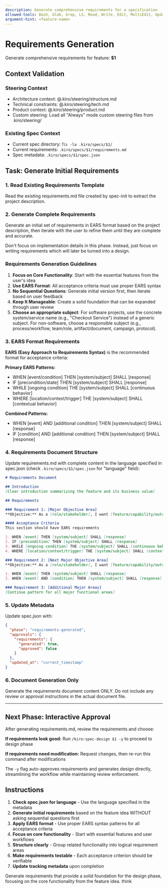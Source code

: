 ```yaml
---
description: Generate comprehensive requirements for a specification
allowed-tools: Bash, Glob, Grep, LS, Read, Write, Edit, MultiEdit, Update, WebSearch, WebFetch
argument-hint: <feature-name>
---
```


# Requirements Generation

Generate comprehensive requirements for feature: **$1**

## Context Validation

### Steering Context
- Architecture context: @.kiro/steering/structure.md
- Technical constraints: @.kiro/steering/tech.md
- Product context: @.kiro/steering/product.md
- Custom steering: Load all "Always" mode custom steering files from .kiro/steering/

### Existing Spec Context
- Current spec directory: !`ls -la .kiro/specs/$1/`
- Current requirements: `.kiro/specs/$1/requirements.md`
- Spec metadata: `.kiro/specs/$1/spec.json`

## Task: Generate Initial Requirements

### 1. Read Existing Requirements Template
Read the existing requirements.md file created by spec-init to extract the project description.

### 2. Generate Complete Requirements
Generate an initial set of requirements in EARS format based on the project description, then iterate with the user to refine them until they are complete and accurate.

Don't focus on implementation details in this phase. Instead, just focus on writing requirements which will later be turned into a design.

### Requirements Generation Guidelines
1. **Focus on Core Functionality**: Start with the essential features from the user's idea
2. **Use EARS Format**: All acceptance criteria must use proper EARS syntax
3. **No Sequential Questions**: Generate initial version first, then iterate based on user feedback
4. **Keep It Manageable**: Create a solid foundation that can be expanded through user review
5. **Choose an appropriate subject**: For software projects, use the concrete system/service name (e.g., "Checkout Service") instead of a generic subject. For non-software, choose a responsible subject (e.g., process/workflow, team/role, artifact/document, campaign, protocol).

### 3. EARS Format Requirements

**EARS (Easy Approach to Requirements Syntax)** is the recommended format for acceptance criteria:

**Primary EARS Patterns:**
- WHEN [event/condition] THEN [system/subject] SHALL [response]
- IF [precondition/state] THEN [system/subject] SHALL [response]
- WHILE [ongoing condition] THE [system/subject] SHALL [continuous behavior]
- WHERE [location/context/trigger] THE [system/subject] SHALL [contextual behavior]

**Combined Patterns:**
- WHEN [event] AND [additional condition] THEN [system/subject] SHALL [response]
- IF [condition] AND [additional condition] THEN [system/subject] SHALL [response]

### 4. Requirements Document Structure
Update requirements.md with complete content in the language specified in spec.json (check `.kiro/specs/$1/spec.json` for "language" field):

```markdown
# Requirements Document

## Introduction
[Clear introduction summarizing the feature and its business value]

## Requirements

### Requirement 1: [Major Objective Area]
**Objective:** As a [role/stakeholder], I want [feature/capability/outcome], so that [benefit]

#### Acceptance Criteria
This section should have EARS requirements

1. WHEN [event] THEN [system/subject] SHALL [response]
2. IF [precondition] THEN [system/subject] SHALL [response]
3. WHILE [ongoing condition] THE [system/subject] SHALL [continuous behavior]
4. WHERE [location/context/trigger] THE [system/subject] SHALL [contextual behavior]

### Requirement 2: [Next Major Objective Area]
**Objective:** As a [role/stakeholder], I want [feature/capability/outcome], so that [benefit]

1. WHEN [event] THEN [system/subject] SHALL [response]
2. WHEN [event] AND [condition] THEN [system/subject] SHALL [response]

### Requirement 3: [Additional Major Areas]
[Continue pattern for all major functional areas]
```

### 5. Update Metadata
Update spec.json with:
```json
{
  "phase": "requirements-generated",
  "approvals": {
    "requirements": {
      "generated": true,
      "approved": false
    }
  },
  "updated_at": "current_timestamp"
}
```

### 6. Document Generation Only
Generate the requirements document content ONLY. Do not include any review or approval instructions in the actual document file.

---

## Next Phase: Interactive Approval

After generating requirements.md, review the requirements and choose:

**If requirements look good:**
Run `/kiro:spec-design $1 -y` to proceed to design phase

**If requirements need modification:**
Request changes, then re-run this command after modifications

The `-y` flag auto-approves requirements and generates design directly, streamlining the workflow while maintaining review enforcement.

## Instructions

1. **Check spec.json for language** - Use the language specified in the metadata
2. **Generate initial requirements** based on the feature idea WITHOUT asking sequential questions first
3. **Apply EARS format** - Use proper EARS syntax patterns for all acceptance criteria
4. **Focus on core functionality** - Start with essential features and user workflows
5. **Structure clearly** - Group related functionality into logical requirement areas
6. **Make requirements testable** - Each acceptance criterion should be verifiable
7. **Update tracking metadata** upon completion

Generate requirements that provide a solid foundation for the design phase, focusing on the core functionality from the feature idea.
think
